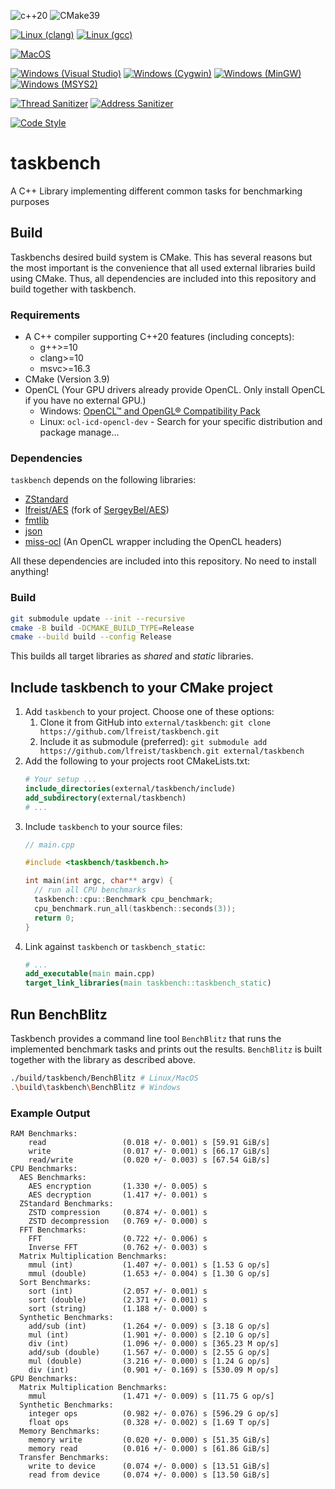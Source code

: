![c++20](https://github.com/lfreist/taskbench/.images/badges/c++20.svg)
![CMake39](https://github.com/lfreist/taskbench/.images/badges/cmake39.svg)

[![Linux (clang)](https://github.com/lfreist/taskbench/actions/workflows/build-linux-clang-cmake.yml/badge.svg)](https://github.com/lfreist/taskbench/actions/workflows/build-linux-clang-cmake.yml)
[![Linux (gcc)](https://github.com/lfreist/taskbench/actions/workflows/build-linux-gcc-cmake.yml/badge.svg)](https://github.com/lfreist/taskbench/actions/workflows/build-linux-gcc-cmake.yml)

[![MacOS](https://github.com/lfreist/taskbench/actions/workflows/build-macos-cmake.yml/badge.svg)](https://github.com/lfreist/taskbench/actions/workflows/build-macos-cmake.yml)

[![Windows (Visual Studio)](https://github.com/lfreist/taskbench/actions/workflows/build-win-msvc-cmake.yml/badge.svg)](https://github.com/lfreist/taskbench/actions/workflows/build-win-msvc-cmake.yml)
[![Windows (Cygwin)](https://github.com/lfreist/taskbench/actions/workflows/build-win-cygwin-cmake.yml/badge.svg)](https://github.com/lfreist/taskbench/actions/workflows/build-win-cygwin-cmake.yml)
[![Windows (MinGW)](https://github.com/lfreist/taskbench/actions/workflows/build-win-mingw-cmake.yml/badge.svg)](https://github.com/lfreist/taskbench/actions/workflows/build-win-mingw-cmake.yml)
[![Windows (MSYS2)](https://github.com/lfreist/taskbench/actions/workflows/build-win-msys2-cmake.yml/badge.svg)](https://github.com/lfreist/taskbench/actions/workflows/build-win-msys2-cmake.yml)

[![Thread Sanitizer](https://github.com/lfreist/taskbench/actions/workflows/build-thread-sanitizer.yml/badge.svg)](https://github.com/lfreist/taskbench/actions/workflows/build-thread-sanitizer.yml)
[![Address Sanitizer](https://github.com/lfreist/taskbench/actions/workflows/build-address-sanitizer.yml/badge.svg)](https://github.com/lfreist/taskbench/actions/workflows/build-address-sanitizer.yml)

[![Code Style](https://github.com/lfreist/taskbench/actions/workflows/format-check.yml/badge.svg)](https://github.com/lfreist/taskbench/actions/workflows/format-check.yml)

# taskbench

A C++ Library implementing different common tasks for benchmarking purposes

## Build

Taskbenchs desired build system is CMake. This has several reasons but the most important is the convenience that all
used external libraries build using CMake. Thus, all dependencies are included into this repository and build together
with taskbench.

### Requirements

- A C++ compiler supporting C++20 features (including concepts):
  - g++>=10
  - clang>=10
  - msvc>=16.3
- CMake (Version 3.9)
- OpenCL (Your GPU drivers already provide OpenCL. Only install OpenCL if you have no external GPU.)
  - Windows: [OpenCL™ and OpenGL® Compatibility Pack](https://apps.microsoft.com/store/detail/opencl%E2%84%A2-and-opengl%C2%AE-compatibility-pack/9NQPSL29BFFF?hl=en-en&gl=en)
  - Linux: `ocl-icd-opencl-dev` - Search for your specific distribution and package manage...

### Dependencies

`taskbench` depends on the following libraries:

- [ZStandard](https://github.com/facebook/zstd)
- [lfreist/AES](https://github.com/lfreist/AES) (fork of [SergeyBel/AES](https://github.com/SergeyBel/AES))
- [fmtlib](https://github.com/fmtlib/fmt)
- [json](https://github.com/nlohmann/json)
- [miss-ocl](https://github.com/lfreist/miss-ocl) (An OpenCL wrapper including the OpenCL headers)

All these dependencies are included into this repository. No need to install anything!

### Build

```bash
git submodule update --init --recursive
cmake -B build -DCMAKE_BUILD_TYPE=Release
cmake --build build --config Release
```

This builds all target libraries as *shared* and *static* libraries.

## Include taskbench to your CMake project

1. Add `taskbench` to your project. Choose one of these options:
   1. Clone it from GitHub into `external/taskbench`: `git clone https://github.com/lfreist/taskbench.git`
   2. Include it as submodule (preferred): `git submodule add https://github.com/lfreist/taskbench.git external/taskbench`
2. Add the following to your projects root CMakeLists.txt:
   ```cmake
   # Your setup ...
   include_directories(external/taskbench/include)
   add_subdirectory(external/taskbench)
   # ...
   ```
3. Include `taskbench` to your source files:
   ```c++
   // main.cpp
   
   #include <taskbench/taskbench.h>
   
   int main(int argc, char** argv) {
     // run all CPU benchmarks
     taskbench::cpu::Benchmark cpu_benchmark;
     cpu_benchmark.run_all(taskbench::seconds(3));
     return 0;
   }
   ```
4. Link against `taskbench` or `taskbench_static`:
   ```cmake
   # ...
   add_executable(main main.cpp)
   target_link_libraries(main taskbench::taskbench_static)
   ```

## Run BenchBlitz

Taskbench provides a command line tool `BenchBlitz` that runs the implemented benchmark tasks and prints out the
results. `BenchBlitz` is built together with the library as described above.

```bash
./build/taskbench/BenchBlitz # Linux/MacOS
.\build\taskbench\BenchBlitz # Windows
```

### Example Output

```
RAM Benchmarks:
    read                 (0.018 +/- 0.001) s [59.91 GiB/s]
    write                (0.017 +/- 0.001) s [66.17 GiB/s]
    read/write           (0.020 +/- 0.003) s [67.54 GiB/s]
CPU Benchmarks:
  AES Benchmarks:
    AES encryption       (1.330 +/- 0.005) s 
    AES decryption       (1.417 +/- 0.001) s 
  ZStandard Benchmarks:
    ZSTD compression     (0.874 +/- 0.001) s 
    ZSTD decompression   (0.769 +/- 0.000) s 
  FFT Benchmarks:
    FFT                  (0.722 +/- 0.006) s 
    Inverse FFT          (0.762 +/- 0.003) s 
  Matrix Multiplication Benchmarks:
    mmul (int)           (1.407 +/- 0.001) s [1.53 G op/s]
    mmul (double)        (1.653 +/- 0.004) s [1.30 G op/s]
  Sort Benchmarks:
    sort (int)           (2.057 +/- 0.001) s 
    sort (double)        (2.371 +/- 0.001) s 
    sort (string)        (1.188 +/- 0.000) s 
  Synthetic Benchmarks:
    add/sub (int)        (1.264 +/- 0.009) s [3.18 G op/s]
    mul (int)            (1.901 +/- 0.000) s [2.10 G op/s]
    div (int)            (1.096 +/- 0.000) s [365.23 M op/s]
    add/sub (double)     (1.567 +/- 0.000) s [2.55 G op/s]
    mul (double)         (3.216 +/- 0.000) s [1.24 G op/s]
    div (int)            (0.901 +/- 0.169) s [530.09 M op/s]
GPU Benchmarks:
  Matrix Multiplication Benchmarks:
    mmul                 (1.471 +/- 0.009) s [11.75 G op/s]
  Synthetic Benchmarks:
    integer ops          (0.982 +/- 0.076) s [596.29 G op/s]
    float ops            (0.328 +/- 0.002) s [1.69 T op/s]
  Memory Benchmarks:
    memory write         (0.020 +/- 0.000) s [51.35 GiB/s]
    memory read          (0.016 +/- 0.000) s [61.86 GiB/s]
  Transfer Benchmarks:
    write to device      (0.074 +/- 0.000) s [13.51 GiB/s]
    read from device     (0.074 +/- 0.000) s [13.50 GiB/s]
```